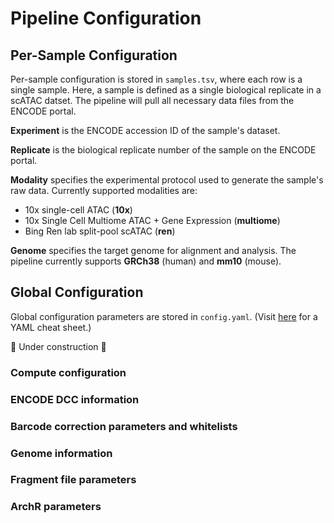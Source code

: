 # Pipeline Configuration

## Per-Sample Configuration

Per-sample configuration is stored in `samples.tsv`, where each row is a single sample. Here, a sample is defined as a single biological replicate in a scATAC datset. The pipeline will pull all necessary data files from the ENCODE portal.

**Experiment** is the ENCODE accession ID of the sample's dataset.

**Replicate** is the biological replicate number of the sample on the ENCODE portal.

**Modality** specifies the experimental protocol used to generate the sample's raw data. Currently supported modalities are:
- 10x single-cell ATAC (**10x**)
- 10x Single Cell Multiome ATAC + Gene Expression (**multiome**)
- Bing Ren lab split-pool scATAC (**ren**)

**Genome** specifies the target genome for alignment and analysis. The pipeline currently supports **GRCh38** (human) and **mm10** (mouse).

## Global Configuration

Global configuration parameters are stored in `config.yaml`. (Visit [here](https://quickref.me/yaml) for a YAML cheat sheet.)

🚧 Under construction 🚧

### Compute configuration

### ENCODE DCC information

### Barcode correction parameters and whitelists

### Genome information

### Fragment file parameters

### ArchR parameters
